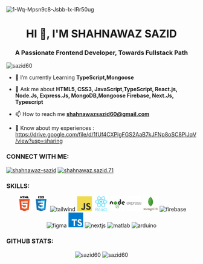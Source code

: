 
<img src="https://i.ibb.co/Qndyt9q/1-Wq-Mpsn9c8-Jsbb-Ix-IRr50ug.gif" alt="1-Wq-Mpsn9c8-Jsbb-Ix-IRr50ug" border="0" />


<h1 align="center">HI 👋, I'M SHAHNAWAZ SAZID</h1>
<h3 align="center">A Passionate Frontend Developer, Towards Fullstack Path</h3>

<img src="https://komarev.com/ghpvc/?username=sazid60&label=Profile%20views&color=0e75b6&style=flat" alt="sazid60" />

- 🌱 I’m currently Learning **TypeScript,Mongoose**

- 💬 Ask me about **HTML5, CSS3, JavaScript,TypeScript, React.js, Node.Js, Express.Js, MongoDB,Mongoose Firebase, Next.Js, Typescript**

- 📫 How to reach me **shahnawazsazid60@gmail.com**

- 📄 Know about my experiences : https://drive.google.com/file/d/1fUf4CXPlgFGS2AaB7kJFNp8oSC8PiJqV/view?usp=sharing

<h3 align="left">CONNECT WITH ME:</h3>
<p align="left">
<a href="https://linkedin.com/in/shahnawaz-sazid" target="blank"><img align="center" src="https://raw.githubusercontent.com/rahuldkjain/github-profile-readme-generator/master/src/images/icons/Social/linked-in-alt.svg" alt="shahnawaz-sazid" height="30" width="40" /></a>
<a href="https://fb.com/shahnawaz.sazid.71" target="blank"><img align="center" src="https://raw.githubusercontent.com/rahuldkjain/github-profile-readme-generator/master/src/images/icons/Social/facebook.svg" alt="shahnawaz.sazid.71" height="30" width="40" /></a>
</p>

<h3 align="left">SKILLS:</h3>
<p align="center">
<img src="https://raw.githubusercontent.com/devicons/devicon/master/icons/html5/html5-original-wordmark.svg" alt="html5" width="40" height="40"/> 
    <img src="https://raw.githubusercontent.com/devicons/devicon/master/icons/css3/css3-original-wordmark.svg" alt="css3" width="40" height="40"/> 
    <img src="https://www.vectorlogo.zone/logos/tailwindcss/tailwindcss-icon.svg" alt="tailwind" width="40" height="40"/> 
    <img src="https://raw.githubusercontent.com/devicons/devicon/master/icons/javascript/javascript-original.svg" alt="javascript" width="40" height="40"/> 
    <img src="https://raw.githubusercontent.com/devicons/devicon/master/icons/react/react-original-wordmark.svg" alt="react" width="40" height="40"/> 
    <img src="https://raw.githubusercontent.com/devicons/devicon/master/icons/nodejs/nodejs-original-wordmark.svg" alt="nodejs" width="40" height="40"/> 
    <img src="https://raw.githubusercontent.com/devicons/devicon/master/icons/express/express-original-wordmark.svg" alt="express" width="40" height="40"/> 
    <img src="https://raw.githubusercontent.com/devicons/devicon/master/icons/mongodb/mongodb-original-wordmark.svg" alt="mongodb" width="40" height="40"/> 
    <img src="https://www.vectorlogo.zone/logos/firebase/firebase-icon.svg" alt="firebase" width="40" height="40"/> 
    <img src="https://www.vectorlogo.zone/logos/figma/figma-icon.svg" alt="figma" width="40" height="40"/> 
    <img src="https://raw.githubusercontent.com/devicons/devicon/master/icons/typescript/typescript-original.svg" alt="typescript" width="40" height="40"/> 
    <img src="https://cdn.worldvectorlogo.com/logos/nextjs-2.svg" alt="nextjs" width="40" height="40"/> 
    <img src="https://upload.wikimedia.org/wikipedia/commons/2/21/Matlab_Logo.png" alt="matlab" width="40" height="40"/> 
    <img src="https://cdn.worldvectorlogo.com/logos/arduino-1.svg" alt="arduino" width="40" height="40"/> 
</p>

<h3 align="left">GITHUB STATS:</h3>
<p align="center">
  <img align="center" src="https://github-readme-stats.vercel.app/api?username=sazid60&show_icons=true&locale=en&theme=transparent" alt="sazid60" />
  <img align="center" src="https://github-readme-stats.vercel.app/api/top-langs?username=sazid60&show_icons=true&locale=en&layout=compact&theme=transparent" alt="sazid60" />
</p>


<p align="center">&nbsp;</p>




